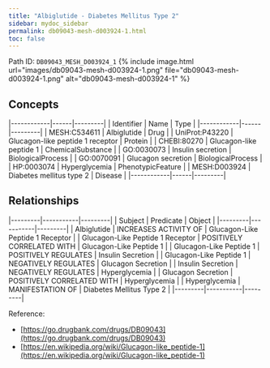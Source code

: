 ```yaml
---
title: "Albiglutide - Diabetes Mellitus Type 2"
sidebar: mydoc_sidebar
permalink: db09043-mesh-d003924-1.html
toc: false 
---
```



Path ID: `DB09043_MESH_D003924_1`
{% include image.html url="images/db09043-mesh-d003924-1.png" file="db09043-mesh-d003924-1.png" alt="db09043-mesh-d003924-1" %}

## Concepts

|------------|------|---------|
| Identifier | Name | Type    |
|------------|------|---------|
| MESH:C534611 | Albiglutide | Drug |
| UniProt:P43220 | Glucagon-like peptide 1 receptor | Protein |
| CHEBI:80270 | Glucagon-like peptide 1 | ChemicalSubstance |
| GO:0030073 | Insulin secretion | BiologicalProcess |
| GO:0070091 | Glucagon secretion | BiologicalProcess |
| HP:0003074 | Hyperglycemia | PhenotypicFeature |
| MESH:D003924 | Diabetes mellitus type 2 | Disease |
|------------|------|---------|

## Relationships

|---------|-----------|---------|
| Subject | Predicate | Object  |
|---------|-----------|---------|
| Albiglutide | INCREASES ACTIVITY OF | Glucagon-Like Peptide 1 Receptor |
| Glucagon-Like Peptide 1 Receptor | POSITIVELY CORRELATED WITH | Glucagon-Like Peptide 1 |
| Glucagon-Like Peptide 1 | POSITIVELY REGULATES | Insulin Secretion |
| Glucagon-Like Peptide 1 | NEGATIVELY REGULATES | Glucagon Secretion |
| Insulin Secretion | NEGATIVELY REGULATES | Hyperglycemia |
| Glucagon Secretion | POSITIVELY CORRELATED WITH | Hyperglycemia |
| Hyperglycemia | MANIFESTATION OF | Diabetes Mellitus Type 2 |
|---------|-----------|---------|

Reference: 
  - [https://go.drugbank.com/drugs/DB09043](https://go.drugbank.com/drugs/DB09043)
  - [https://en.wikipedia.org/wiki/Glucagon-like_peptide-1](https://en.wikipedia.org/wiki/Glucagon-like_peptide-1)
